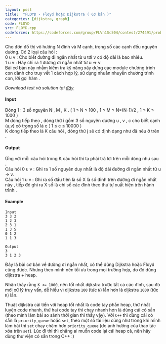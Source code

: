 ```yaml
---
layout: post
title:  "FLOYD - Floyd hoặc Dijkstra ( Cơ bản )"
categories: [dijkstra, graph]
code: FLOYD
src: FLOYD.cpp
codeforces: https://codeforces.com/group/FLVn1Sc504/contest/274491/problem/M
---
```




  


Cho đơn đồ thị vô hướng N đỉnh và M cạnh, trọng số các cạnh đều nguyên dương. Có 2 loại câu hỏi :  
0 u v : Cho biết đường đi ngắn nhất từ u tới v có độ dài là bao nhiêu.  
1 u v : Hãy chỉ ra 1 đường đi ngắn nhất từ u => v  
Bài cơ bản này nhằm kiểm tra kỹ năng xây dựng các module chương trình con dành cho truy vết 1 cách hợp lý, sử dụng nhuần nhuyễn chương trình con, lời gọi hàm .  
  
_Download test và solution tại [đây](http://vn.spoj.com/content/floyd.rar)_

#### Input

Dòng 1 : 3 số nguyên N , M , K . ( 1 ≤ N ≤ 100 , 1 ≤ M ≤ N\*(N-1)/2 , 1 ≤ K ≤ 1000 )  
M dòng tiếp theo , dòng thứ i gồm 3 số nguyên dương u , v , c cho biết cạnh (u,v) có trọng số là c ( 1 ≤ c ≤ 10000 )  
K dòng tiếp theo là K câu hỏi , dòng thứ j sẽ có định dạng như đã nêu ở trên .  

#### Output

Ứng với mỗi câu hỏi trong K câu hỏi thì ta phải trả lời trên mỗi dòng như sau .  
Câu hỏi 0 u v : Ghi ra 1 số nguyên duy nhất là độ dài đường đi ngắn nhất từ u -> v.  
Câu hỏi 1 u v : Ghi ra số đầu tiên là số X là số đỉnh trên đường đi ngắn nhất này , tiếp đó ghi ra X số là chỉ số các đỉnh theo thứ tự xuất hiện trên hành trình .  

#### Example

```
Input
3 3 2
1 2 3
2 3 1
1 3 5
0 1 2
1 1 3

Output
3
3 1 2 3

```

<!--more-->



Đây là bài cơ bản về đường đi ngắn nhất, có thể dùng Dijkstra hoặc Floyd cũng được. Nhưng theo mình nên tối ưu trong mọi trường hợp, do đó dùng dijkstra + heap. 

Nhận thấy rằng `K <= 1000`, nên tốt nhất dijkstra trước tất cả các đỉnh, sau đó mới xử lý truy vấn, dễ hiểu vì dijkstra `100` (tức `N`) lần hơn là dijkstra `1000` (tức `K`) lần.

Thuật dijkstra cải tiến với heap tốt nhất là code tay phần heap, thứ nhất luyện code nhanh, thứ hai code tay thì chạy nhanh hơn là dùng cái có sẵn (theo mình làm bài so sánh thời gian thì thấy vậy). Với `C++` thì dùng cái có sẵn là `priority_queue` hoặc `set`, theo một số tài liệu cũng như trong khi mình làm bài thì `set` chạy chậm hơn `priority_queue` (do ảnh hưởng của thao tác xóa trên `set`). Lúc đi thi thì chẳng ai muốn code lại cái heap cả, nên hãy dùng thư viện có sẵn trong C++ :)
